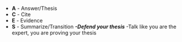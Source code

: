 - **A** - Answer/Thesis
- **C** - Cite
- **E** - Evidence
- **S** - Summarize/Transition
***-Defend your thesis***
-Talk like you are the expert, you are proving your thesis
